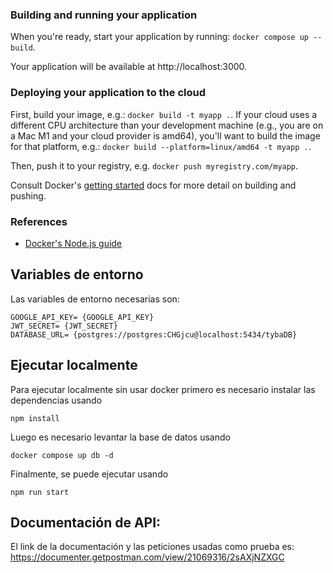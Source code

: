 ### Building and running your application

When you're ready, start your application by running:
`docker compose up --build`.

Your application will be available at http://localhost:3000.

### Deploying your application to the cloud

First, build your image, e.g.: `docker build -t myapp .`.
If your cloud uses a different CPU architecture than your development
machine (e.g., you are on a Mac M1 and your cloud provider is amd64),
you'll want to build the image for that platform, e.g.:
`docker build --platform=linux/amd64 -t myapp .`.

Then, push it to your registry, e.g. `docker push myregistry.com/myapp`.

Consult Docker's [getting started](https://docs.docker.com/go/get-started-sharing/)
docs for more detail on building and pushing.

### References
* [Docker's Node.js guide](https://docs.docker.com/language/nodejs/)
## Variables de entorno
Las variables de entorno necesarias son:
```
GOOGLE_API_KEY= {GOOGLE_API_KEY}
JWT_SECRET= {JWT_SECRET}
DATABASE_URL= {postgres://postgres:CHGjcu@localhost:5434/tybaDB}
```
## Ejecutar localmente
Para ejecutar localmente sin usar docker primero es necesario instalar las dependencias usando

```npm install```

Luego es necesario levantar la base de datos usando 

```docker compose up db -d```

Finalmente, se puede ejecutar usando 

```npm run start```

## Documentación de API:

El link de la documentación y las peticiones usadas como prueba es: https://documenter.getpostman.com/view/21069316/2sAXjNZXGC

